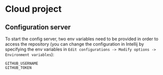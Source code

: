 # Cloud project

## Configuration server

To start the config server, two env variables need to be provided in order to access the repository 
(you can change the configuration in Intellij by specifying the env variables in `Edit configurations -> Modify options -> Environment variables`):

```
GITHUB_USERNAME
GITHUB_TOKEN
```
